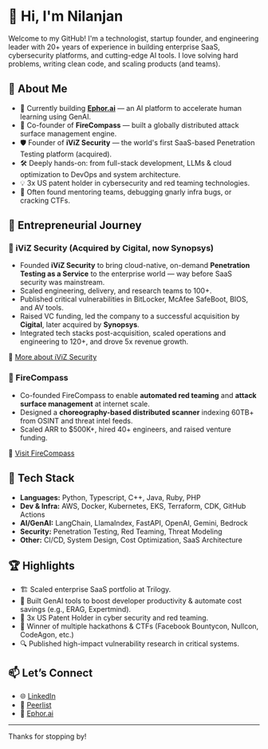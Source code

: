 # 👋 Hi, I'm Nilanjan

Welcome to my GitHub! I'm a technologist, startup founder, and engineering leader with 20+ years of experience in building enterprise SaaS, cybersecurity platforms, and cutting-edge AI tools. I love solving hard problems, writing clean code, and scaling products (and teams).

## 🚀 About Me

- 🔭 Currently building **[Ephor.ai](https://www.ephor.ai)** — an AI platform to accelerate human learning using GenAI.
- 🧠 Co-founder of **FireCompass** — built a globally distributed attack surface management engine.
- 🛡️ Founder of **iViZ Security** — the world's first SaaS-based Penetration Testing platform (acquired).
- 🛠️ Deeply hands-on: from full-stack development, LLMs & cloud optimization to DevOps and system architecture.
- 💡 3x US patent holder in cybersecurity and red teaming technologies.
- 💬 Often found mentoring teams, debugging gnarly infra bugs, or cracking CTFs.

## 🧗 Entrepreneurial Journey

### 🔐 iViZ Security (Acquired by Cigital, now Synopsys)

- Founded **iViZ Security** to bring cloud-native, on-demand **Penetration Testing as a Service** to the enterprise world — way before SaaS security was mainstream.
- Scaled engineering, delivery, and research teams to 100+.
- Published critical vulnerabilities in BitLocker, McAfee SafeBoot, BIOS, and AV tools.
- Raised VC funding, led the company to a successful acquisition by **Cigital**, later acquired by **Synopsys**.
- Integrated tech stacks post-acquisition, scaled operations and engineering to 120+, and drove 5x revenue growth.

🔗 [More about iViZ Security](https://en.wikipedia.org/wiki/IViz_Security)

### 🧠 FireCompass

- Co-founded FireCompass to enable **automated red teaming** and **attack surface management** at internet scale.
- Designed a **choreography-based distributed scanner** indexing 60TB+ from OSINT and threat intel feeds.
- Scaled ARR to $500K+, hired 40+ engineers, and raised venture funding.

🔗 [Visit FireCompass](https://www.firecompass.com)

## 🧰 Tech Stack

- **Languages:** Python, Typescript, C++, Java, Ruby, PHP 
- **Dev & Infra:** AWS, Docker, Kubernetes, EKS, Terraform, CDK, GitHub Actions
- **AI/GenAI:** LangChain, LlamaIndex, FastAPI, OpenAI, Gemini, Bedrock  
- **Security:** Penetration Testing, Red Teaming, Threat Modeling  
- **Other:** CI/CD, System Design, Cost Optimization, SaaS Architecture

## 🏆 Highlights

- 🏗️ Scaled enterprise SaaS portfolio at Trilogy.
- 🤖 Built GenAI tools to boost developer productivity & automate cost savings (e.g., ERAG, Expertmind).
- 🧠 3x US Patent Holder in cyber security and red teaming.
- 🥇 Winner of multiple hackathons & CTFs (Facebook Bountycon, Nullcon, CodeAgon, etc.)
- 🔍 Published high-impact vulnerability research in critical systems.

## 📫 Let’s Connect

- 🌐 [LinkedIn](https://linkedin.com/in/n1lanjan)
- 🧪 [Peerlist](https://peerlist.io/n1lanjan)
- 🧠 [Ephor.ai](https://www.ephor.ai)

---

Thanks for stopping by!
